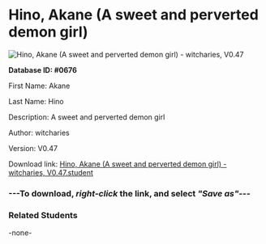 # Hino, Akane (A sweet and perverted demon girl)

<img src="Files/Hino, Akane (A sweet and perverted demon girl).png" title="Hino, Akane (A sweet and perverted demon girl) - witcharies, V0.47">

**Database ID: #0676**

First Name: Akane

Last Name: Hino

Description: A sweet and perverted demon girl

Author: witcharies

Version: V0.47

Download link: <a href="https://raw.githubusercontent.com/Arbiter1223/Daigaku-Gurashi-Custom-Students/master/Files/Student Files/Hino%2C%20Akane%20(A%20sweet%20and%20perverted%20demon%20girl)%20-%20witcharies%2C%20V0.47.student">Hino, Akane (A sweet and perverted demon girl) - witcharies, V0.47.student</a>

### ---**To download, _right-click_ the link, and select _"Save as"_**---

### Related Students

-none-
